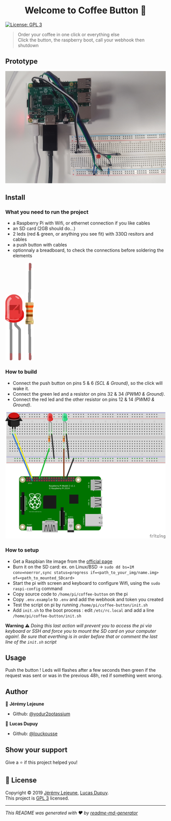 <h1 align="center">Welcome to Coffee Button 👋</h1>
<p>
  <a href="https://www.gnu.org/licenses/gpl-3.0.html" target="_blank">
    <img alt="License: GPL 3" src="https://img.shields.io/badge/License-GPL 3-yellow.svg" />
  </a>
</p>

> Order your coffee in one click or everything else  
> Click the button, the raspberry boot, call your webhook then shutdown

## Prototype

![Prototype](images/prototype.png "Prototype")

## Install

### What you need to run the project

 - a Raspberry Pi with Wifi, or ethernet connection if you like cables
 - an SD card (2GB should do...)
 - 2 leds (red & green, or anything you see fit) with 330Ω resitors and cables
 - a push button with cables
 - optionnaly a breadboard, to check the connections before soldering the elements

![LED](images/Red_LED.png "Red LED example")
![Resistor](images/330OhmResistor.png "330Ω Resistor")

### How to build

 * Connect the push button on pins 5 & 6 _(SCL & Ground)_, so the click will wake it.
 * Connect the green led and a resistor on pins 32 & 34 _(PWM0 & Ground)_.
 * Connect the red led and the other resistor on pins 12 & 14 _(PWM0 & Ground)_.

![Breadboard](images/breadboard_bb.png "Breadboard")

### How to setup

 * Get a Raspbian lite image from the [official page](https://www.raspberrypi.org/downloads/raspbian/)
 * Burn it on the SD card: ex. on Linux/BSD -> `sudo dd bs=1M conv=noerror,sync status=progress if=<path_to_your_img/name.img> of=<path_to_mounted_SDcard>`
 * Start the pi with screen and keyboard to configure Wifi, using the `sudo raspi-config` command
 * Copy source code to `/home/pi/coffee-button` on the pi
 * Copy `.env.example` to `.env` and add the webhook and token you created
 * Test the script on pi by running `/home/pi/coffee-button/init.sh`
  * Add `init.sh` to the boot process : edit `/etc/rc.local` and add a line `/home/pi/coffee-button/init.sh`
 
 **Warning** :warning: _Doing this last action will prevent you to access the pi via keyboard or SSH and force you to mount the SD card on your computer again!. Be sure that everthing is in order before that or comment the last line of the `init.sh` script_

## Usage

Push the button !
Leds will flashes after a few seconds then green if the request was sent or was in the previous 48h, red if something went wrong.

## Author

👤 **Jérémy Lejeune**

* Github: [@yodur2potassium](https://github.com/yodur2potassium)

👤 **Lucas Dupuy**

* Github: [@louckousse](https://github.com/louckousse)

## Show your support

Give a ⭐️ if this project helped you!

## 📝 License

Copyright © 2019 [Jérémy Lejeune](https://github.com/yodur2potassium), [Lucas Dupuy](https://github.com/louckousse).<br />
This project is [GPL 3](https://www.gnu.org/licenses/gpl-3.0.html) licensed.

***
_This README was generated with ❤️ by [readme-md-generator](https://github.com/kefranabg/readme-md-generator)_

